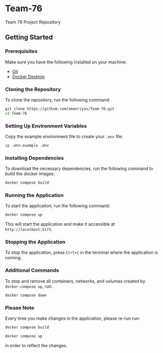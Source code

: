 # Team-76
Team 76 Project Repository
## Getting Started

### Prerequisites
Make sure you have the following installed on your machine:
- [Git](https://git-scm.com/)
- [Docker Desktop](https://www.docker.com/)


### Cloning the Repository
To clone the repository, run the following command:
```bash
git clone https://github.com/amanriyas/Team-76.git
cd Team-76
```

### Setting Up Environment Variables
Copy the example environment file to create your `.env` file:
```bash
cp .env.example .env
```

### Installing Dependencies
To download the necessary dependencies, run the following command to build the docker images:
```bash
docker compose build
```

### Running the Application
To start the application, run the following command:
```bash
docker compose up
```

This will start the application and make it accessible at `http://localhost:5173`.

### Stopping the Application
To stop the application, press `Ctrl+C` in the terminal where the application is running.

### Additional Commands
To stop and remove all containers, networks, and volumes created by `docker-compose up`, run:
```bash
docker compose down
```
### Please Note
Every time you make changes in the application, please re-run run:
```bash
docker compose build

docker compose up 
```
in order to reflect the changes.



